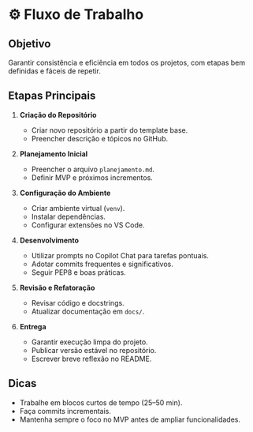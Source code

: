 # ⚙️ Fluxo de Trabalho

## Objetivo
Garantir consistência e eficiência em todos os projetos, com etapas bem definidas e fáceis de repetir.

## Etapas Principais

1. **Criação do Repositório**
   - Criar novo repositório a partir do template base.
   - Preencher descrição e tópicos no GitHub.

2. **Planejamento Inicial**
   - Preencher o arquivo `planejamento.md`.
   - Definir MVP e próximos incrementos.

3. **Configuração do Ambiente**
   - Criar ambiente virtual (`venv`).
   - Instalar dependências.
   - Configurar extensões no VS Code.

4. **Desenvolvimento**
   - Utilizar prompts no Copilot Chat para tarefas pontuais.
   - Adotar commits frequentes e significativos.
   - Seguir PEP8 e boas práticas.

5. **Revisão e Refatoração**
   - Revisar código e docstrings.
   - Atualizar documentação em `docs/`.

6. **Entrega**
   - Garantir execução limpa do projeto.
   - Publicar versão estável no repositório.
   - Escrever breve reflexão no README.

## Dicas
- Trabalhe em blocos curtos de tempo (25–50 min).
- Faça commits incrementais.
- Mantenha sempre o foco no MVP antes de ampliar funcionalidades.
